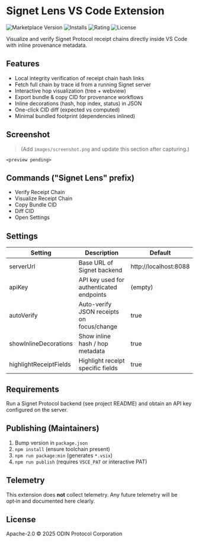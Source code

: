 # Signet Lens VS Code Extension

![Marketplace Version](https://img.shields.io/visual-studio-marketplace/v/odinsecureai.signet-lens)
![Installs](https://img.shields.io/visual-studio-marketplace/i/odinsecureai.signet-lens)
![Rating](https://img.shields.io/visual-studio-marketplace/r/odinsecureai.signet-lens)
![License](https://img.shields.io/github/license/odin-protocol/signet-protocol)

Visualize and verify Signet Protocol receipt chains directly inside VS Code with inline provenance metadata.

## Features
* Local integrity verification of receipt chain hash links
* Fetch full chain by trace id from a running Signet server
* Interactive hop visualization (tree + webview)
* Export bundle & copy CID for provenance workflows
* Inline decorations (hash, hop index, status) in JSON
* One-click CID diff (expected vs computed)
* Minimal bundled footprint (dependencies inlined)

## Screenshot
> (Add `images/screenshot.png` and update this section after capturing.)
```
<preview pending>
```

## Commands ("Signet Lens" prefix)
* Verify Receipt Chain
* Visualize Receipt Chain
* Copy Bundle CID
* Diff CID
* Open Settings

## Settings
| Setting | Description | Default |
|---------|-------------|---------|
| serverUrl | Base URL of Signet backend | http://localhost:8088 |
| apiKey | API key used for authenticated endpoints | (empty) |
| autoVerify | Auto-verify JSON receipts on focus/change | true |
| showInlineDecorations | Show inline hash / hop metadata | true |
| highlightReceiptFields | Highlight receipt specific fields | true |

## Requirements
Run a Signet Protocol backend (see project README) and obtain an API key configured on the server.

## Publishing (Maintainers)
1. Bump version in `package.json`
2. `npm install` (ensure toolchain present)
3. `npm run package:min` (generates `*.vsix`)
4. `npm run publish` (requires `VSCE_PAT` or interactive PAT)

## Telemetry
This extension does **not** collect telemetry. Any future telemetry will be opt‑in and documented here clearly.

## License
Apache-2.0 © 2025 ODIN Protocol Corporation
